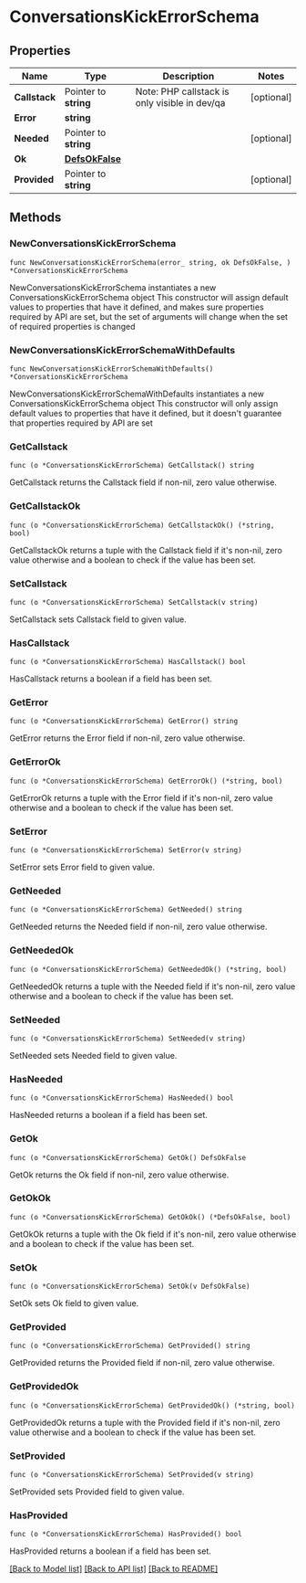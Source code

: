 # ConversationsKickErrorSchema

## Properties

Name | Type | Description | Notes
------------ | ------------- | ------------- | -------------
**Callstack** | Pointer to **string** | Note: PHP callstack is only visible in dev/qa | [optional] 
**Error** | **string** |  | 
**Needed** | Pointer to **string** |  | [optional] 
**Ok** | [**DefsOkFalse**](DefsOkFalse.md) |  | 
**Provided** | Pointer to **string** |  | [optional] 

## Methods

### NewConversationsKickErrorSchema

`func NewConversationsKickErrorSchema(error_ string, ok DefsOkFalse, ) *ConversationsKickErrorSchema`

NewConversationsKickErrorSchema instantiates a new ConversationsKickErrorSchema object
This constructor will assign default values to properties that have it defined,
and makes sure properties required by API are set, but the set of arguments
will change when the set of required properties is changed

### NewConversationsKickErrorSchemaWithDefaults

`func NewConversationsKickErrorSchemaWithDefaults() *ConversationsKickErrorSchema`

NewConversationsKickErrorSchemaWithDefaults instantiates a new ConversationsKickErrorSchema object
This constructor will only assign default values to properties that have it defined,
but it doesn't guarantee that properties required by API are set

### GetCallstack

`func (o *ConversationsKickErrorSchema) GetCallstack() string`

GetCallstack returns the Callstack field if non-nil, zero value otherwise.

### GetCallstackOk

`func (o *ConversationsKickErrorSchema) GetCallstackOk() (*string, bool)`

GetCallstackOk returns a tuple with the Callstack field if it's non-nil, zero value otherwise
and a boolean to check if the value has been set.

### SetCallstack

`func (o *ConversationsKickErrorSchema) SetCallstack(v string)`

SetCallstack sets Callstack field to given value.

### HasCallstack

`func (o *ConversationsKickErrorSchema) HasCallstack() bool`

HasCallstack returns a boolean if a field has been set.

### GetError

`func (o *ConversationsKickErrorSchema) GetError() string`

GetError returns the Error field if non-nil, zero value otherwise.

### GetErrorOk

`func (o *ConversationsKickErrorSchema) GetErrorOk() (*string, bool)`

GetErrorOk returns a tuple with the Error field if it's non-nil, zero value otherwise
and a boolean to check if the value has been set.

### SetError

`func (o *ConversationsKickErrorSchema) SetError(v string)`

SetError sets Error field to given value.


### GetNeeded

`func (o *ConversationsKickErrorSchema) GetNeeded() string`

GetNeeded returns the Needed field if non-nil, zero value otherwise.

### GetNeededOk

`func (o *ConversationsKickErrorSchema) GetNeededOk() (*string, bool)`

GetNeededOk returns a tuple with the Needed field if it's non-nil, zero value otherwise
and a boolean to check if the value has been set.

### SetNeeded

`func (o *ConversationsKickErrorSchema) SetNeeded(v string)`

SetNeeded sets Needed field to given value.

### HasNeeded

`func (o *ConversationsKickErrorSchema) HasNeeded() bool`

HasNeeded returns a boolean if a field has been set.

### GetOk

`func (o *ConversationsKickErrorSchema) GetOk() DefsOkFalse`

GetOk returns the Ok field if non-nil, zero value otherwise.

### GetOkOk

`func (o *ConversationsKickErrorSchema) GetOkOk() (*DefsOkFalse, bool)`

GetOkOk returns a tuple with the Ok field if it's non-nil, zero value otherwise
and a boolean to check if the value has been set.

### SetOk

`func (o *ConversationsKickErrorSchema) SetOk(v DefsOkFalse)`

SetOk sets Ok field to given value.


### GetProvided

`func (o *ConversationsKickErrorSchema) GetProvided() string`

GetProvided returns the Provided field if non-nil, zero value otherwise.

### GetProvidedOk

`func (o *ConversationsKickErrorSchema) GetProvidedOk() (*string, bool)`

GetProvidedOk returns a tuple with the Provided field if it's non-nil, zero value otherwise
and a boolean to check if the value has been set.

### SetProvided

`func (o *ConversationsKickErrorSchema) SetProvided(v string)`

SetProvided sets Provided field to given value.

### HasProvided

`func (o *ConversationsKickErrorSchema) HasProvided() bool`

HasProvided returns a boolean if a field has been set.


[[Back to Model list]](../README.md#documentation-for-models) [[Back to API list]](../README.md#documentation-for-api-endpoints) [[Back to README]](../README.md)


